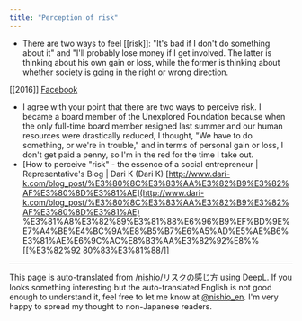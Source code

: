 ```yaml
---
title: "Perception of risk"
---
```


- There are two ways to feel [[risk]]: "It's bad if I don't do something about it" and "I'll probably lose money if I get involved.
The latter is thinking about his own gain or loss, while the former is thinking about whether society is going in the right or wrong direction.

[[2016]] [Facebook](https://www.facebook.com/nishiohirokazu/posts/10208221489111454)
- I agree with your point that there are two ways to perceive risk. I became a board member of the Unexplored Foundation because when the only full-time board member resigned last summer and our human resources were drastically reduced, I thought, "We have to do something, or we're in trouble," and in terms of personal gain or loss, I don't get paid a penny, so I'm in the red for the time I take out.
- [How to perceive "risk" - the essence of a social entrepreneur | Representative's Blog | Dari K (Dari K) [http://www.dari-k.com/blog_post/%E3%80%8C%E3%83%AA%E3%82%B9%E3%82%AF%E3%80%8D%E3%81%AE](http://www.dari-k.com/blog_post/%E3%80%8C%E3%83%AA%E3%82%B9%E3%82%AF%E3%80%8D%E3%81%AE) %E3%81%A8%E3%82%89%E3%81%88%E6%96%B9%EF%BD%9E%E7%A4%BE%E4%BC%9A%E8%B5%B7%E6%A5%AD%E5%AE%B6%E3%81%AE%E6%9C%AC%E8%B3%AA%E3%82%92%E8%%[[%E3%82%92 80%83%E3%81%88/]]

---
This page is auto-translated from [/nishio/リスクの感じ方](https://scrapbox.io/nishio/リスクの感じ方) using DeepL. If you looks something interesting but the auto-translated English is not good enough to understand it, feel free to let me know at [@nishio_en](https://twitter.com/nishio_en). I'm very happy to spread my thought to non-Japanese readers.